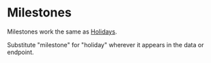 Milestones
========

Milestones work the same as [Holidays](https://github.com/floatschedule/api/blob/master/Sections/holidays.md).

Substitute "milestone" for "holiday" wherever it appears in the data or endpoint.
